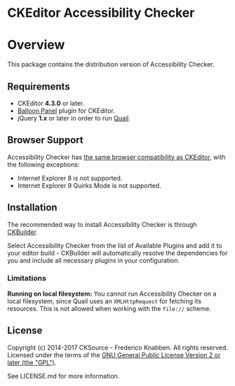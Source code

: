 CKEditor Accessibility Checker
==================================================

# Overview

This package contains the distribution version of Accessibility Checker.

## Requirements

* CKEditor **4.3.0** or later.
* [Balloon Panel](http://ckeditor.com/addon/balloonpanel) plugin for CKEditor.
* jQuery **1.x** or later in order to run [Quail](http://quailjs.org/).

## Browser Support

Accessibility Checker has [the same browser compatibility as CKEditor](http://docs.ckeditor.com/#!/guide/dev_browsers), with the following exceptions:

* Internet Explorer 8 is not supported.
* Internet Explorer 9 Quirks Mode is not supported.

## Installation

The recommended way to install Accessibility Checker is through [CKBuilder](http://ckeditor.com/builder).

Select Accessibility Checker from the list of Available Plugins and add it to your editor build - CKBuilder will automatically resolve the dependencies for you and include all necessary plugins in your configuration.

### Limitations

**Running on local filesystem:** You cannot run Accessibility Checker on a local filesystem, since Quail uses an `XMLHttpRequest` for fetching its resources. This is not allowed when working with the `file://` scheme.

## License

Copyright (c) 2014-2017 CKSource - Frederico Knabben. All rights reserved.<br>
Licensed under the terms of the [GNU General Public License Version 2 or later (the "GPL")](http://www.gnu.org/licenses/gpl.html).

See LICENSE.md for more information.
